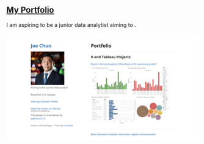 ## [My Portfolio](https://joechun1213.github.io/JoeChun/)

I am aspiring to be a junior data analytist aiming to .

<img src="images/front.gif?raw=true"/> 
